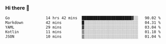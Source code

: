 ### Hi there 👋

<!--
**yeya24/yeya24** is a ✨ _special_ ✨ repository because its `README.md` (this file) appears on your GitHub profile.

Here are some ideas to get you started:

- 🔭 I’m currently working on ...
- 🌱 I’m currently learning ...
- 👯 I’m looking to collaborate on ...
- 🤔 I’m looking for help with ...
- 💬 Ask me about ...
- 📫 How to reach me: ...
- 😄 Pronouns: ...
- ⚡ Fun fact: ...
-->

<!--START_SECTION:waka-->

```txt
Go                14 hrs 42 mins  ██████████████████████▓░░   90.02 %
Markdown          42 mins         █░░░░░░░░░░░░░░░░░░░░░░░░   04.31 %
YAML              29 mins         ▓░░░░░░░░░░░░░░░░░░░░░░░░   03.04 %
Kotlin            11 mins         ▒░░░░░░░░░░░░░░░░░░░░░░░░   01.18 %
JSON              10 mins         ▒░░░░░░░░░░░░░░░░░░░░░░░░   01.04 %
```

<!--END_SECTION:waka-->
